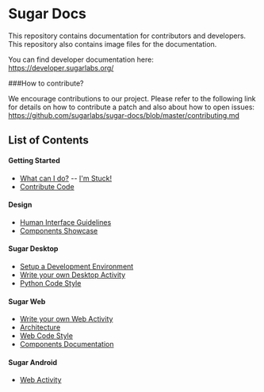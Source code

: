 # Sugar Docs

This repository contains documentation for contributors and 
developers. This repository also contains image files for 
the documentation.

You can find developer documentation here:
https://developer.sugarlabs.org/

###How to contribute?

We encourage contributions to our project. Please refer to 
the following link for details on how to contribute a 
patch and also about how to open issues: 
https://github.com/sugarlabs/sugar-docs/blob/master/contributing.md 

## List of Contents

#### Getting Started
- [What can I do?](https://developer.sugarlabs.org/what-can-i-do.md.html)
-- [I'm Stuck!](https://developer.sugarlabs.org/what-can-i-do.md.html#i%27m%20stuck!)
- [Contribute Code](https://developer.sugarlabs.org/contributing.md.html)

#### Design
- [Human Interface Guidelines](https://developer.sugarlabs.org/HIG.md.html)
- [Components Showcase](http://sugarlabs.github.io/sugar-web-samples/)
  
#### Sugar Desktop
- [Setup a Development Environment](https://developer.sugarlabs.org/dev-environment.md.html)
- [Write your own Desktop Activity](https://developer.sugarlabs.org/desktop-activity.md.html)
- [Python Code Style](https://developer.sugarlabs.org/python-style.md.html)
  
#### Sugar Web
- [Write your own Web Activity](https://developer.sugarlabs.org/web-activity.md.html)
- [Architecture](https://developer.sugarlabs.org/web-architecture.md.html)
- [Web Code Style](https://developer.sugarlabs.org/web-style.md.html)
- [Components Documentation](https://developer.sugarlabs.org/sugar-web/README.md.html)
  
#### Sugar Android
- [Web Activity](https://developer.sugarlabs.org/android.md.html)
